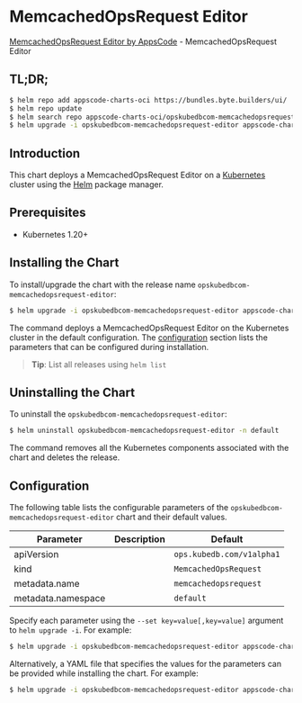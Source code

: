 # MemcachedOpsRequest Editor

[MemcachedOpsRequest Editor by AppsCode](https://byte.builders) - MemcachedOpsRequest Editor

## TL;DR;

```bash
$ helm repo add appscode-charts-oci https://bundles.byte.builders/ui/
$ helm repo update
$ helm search repo appscode-charts-oci/opskubedbcom-memcachedopsrequest-editor --version=v0.5.0
$ helm upgrade -i opskubedbcom-memcachedopsrequest-editor appscode-charts-oci/opskubedbcom-memcachedopsrequest-editor -n default --create-namespace --version=v0.5.0
```

## Introduction

This chart deploys a MemcachedOpsRequest Editor on a [Kubernetes](http://kubernetes.io) cluster using the [Helm](https://helm.sh) package manager.

## Prerequisites

- Kubernetes 1.20+

## Installing the Chart

To install/upgrade the chart with the release name `opskubedbcom-memcachedopsrequest-editor`:

```bash
$ helm upgrade -i opskubedbcom-memcachedopsrequest-editor appscode-charts-oci/opskubedbcom-memcachedopsrequest-editor -n default --create-namespace --version=v0.5.0
```

The command deploys a MemcachedOpsRequest Editor on the Kubernetes cluster in the default configuration. The [configuration](#configuration) section lists the parameters that can be configured during installation.

> **Tip**: List all releases using `helm list`

## Uninstalling the Chart

To uninstall the `opskubedbcom-memcachedopsrequest-editor`:

```bash
$ helm uninstall opskubedbcom-memcachedopsrequest-editor -n default
```

The command removes all the Kubernetes components associated with the chart and deletes the release.

## Configuration

The following table lists the configurable parameters of the `opskubedbcom-memcachedopsrequest-editor` chart and their default values.

|     Parameter      | Description |               Default                |
|--------------------|-------------|--------------------------------------|
| apiVersion         |             | <code>ops.kubedb.com/v1alpha1</code> |
| kind               |             | <code>MemcachedOpsRequest</code>     |
| metadata.name      |             | <code>memcachedopsrequest</code>     |
| metadata.namespace |             | <code>default</code>                 |


Specify each parameter using the `--set key=value[,key=value]` argument to `helm upgrade -i`. For example:

```bash
$ helm upgrade -i opskubedbcom-memcachedopsrequest-editor appscode-charts-oci/opskubedbcom-memcachedopsrequest-editor -n default --create-namespace --version=v0.5.0 --set apiVersion=ops.kubedb.com/v1alpha1
```

Alternatively, a YAML file that specifies the values for the parameters can be provided while
installing the chart. For example:

```bash
$ helm upgrade -i opskubedbcom-memcachedopsrequest-editor appscode-charts-oci/opskubedbcom-memcachedopsrequest-editor -n default --create-namespace --version=v0.5.0 --values values.yaml
```
